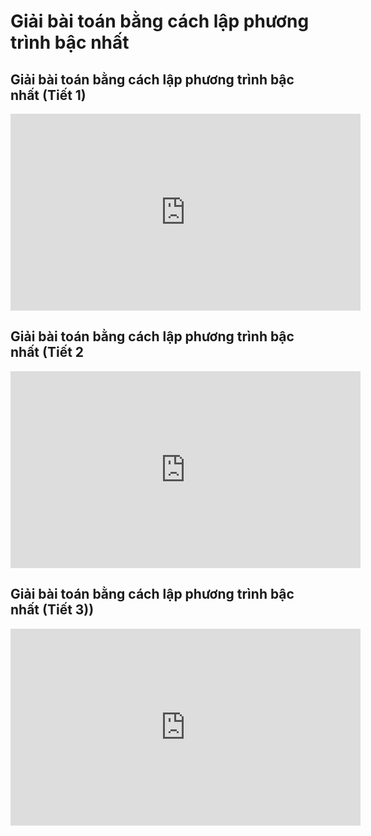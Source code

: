 # Giải bài toán bằng cách lập phương trình bậc nhất
## Giải bài toán bằng cách lập phương trình bậc nhất (Tiết 1)
<iframe width="560" height="315" src="https://www.youtube.com/embed/qayZgxI1UNM?si=1iVIxnIywh4akQdg" title="YouTube video player" frameborder="0" allow="accelerometer; autoplay; clipboard-write; encrypted-media; gyroscope; picture-in-picture; web-share" referrerpolicy="strict-origin-when-cross-origin" allowfullscreen></iframe>

## Giải bài toán bằng cách lập phương trình bậc nhất (Tiết 2
<iframe width="560" height="315" src="https://www.youtube.com/embed/ys07Tr_uLaM?si=s-5kGuInsfK58V8Z" title="YouTube video player" frameborder="0" allow="accelerometer; autoplay; clipboard-write; encrypted-media; gyroscope; picture-in-picture; web-share" referrerpolicy="strict-origin-when-cross-origin" allowfullscreen></iframe>


## Giải bài toán bằng cách lập phương trình bậc nhất (Tiết 3))
<iframe width="560" height="315" src="https://www.youtube.com/embed/GHAhJCOFmU0?si=dzXkVEFYQJzjGkRj" title="YouTube video player" frameborder="0" allow="accelerometer; autoplay; clipboard-write; encrypted-media; gyroscope; picture-in-picture; web-share" referrerpolicy="strict-origin-when-cross-origin" allowfullscreen></iframe>

